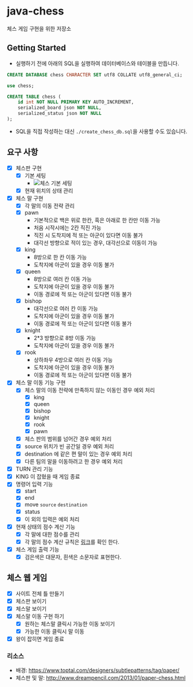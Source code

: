 # java-chess
체스 게임 구현을 위한 저장소

## Getting Started

- 실행하기 전에 아래의 SQL을 실행하여 데이터베이스와 테이블을 만듭니다.

```sql
CREATE DATABASE chess CHARACTER SET utf8 COLLATE utf8_general_ci;

use chess;

CREATE TABLE chess (
    id int NOT NULL PRIMARY KEY AUTO_INCREMENT,
    serialized_board json NOT NULL,
    serialized_status json NOT NULL
);
```

- SQL을 직접 작성하는 대신 `./create_chess_db.sql`을 사용할 수도 있습니다.

## 요구 사항

- [x] 체스판 구현
    - [x] 기본 세팅
        - ![체스 기본 세팅](https://mblogthumb-phinf.pstatic.net/20160119_249/xzizazhz2_14531957418980athc_JPEG/7_00001.jpg?type=w2 )
    - [x] 현재 위치의 상태 관리
- [x] 체스 말 구현
    - [x] 각 말의 이동 전략 관리
    - [x] pawn
        - 기본적으로 백은 위로 한칸, 흑은 아래로 한 칸만 이동 가능
        - 처음 시작시에는 2칸 직진 가능
        - 직진 시 도착지에 적 또는 아군이 있다면 이동 불가
        - 대각선 방향으로 적이 있는 경우, 대각선으로 이동이 가능
    - [x] king
        - 8방으로 한 칸 이동 가능
        - 도착지에 아군이 있을 경우 이동 불가
    - [x] queen
        - 8방으로 여러 칸 이동 가능
        - 도착지에 아군이 있을 경우 이동 불가
        - 이동 경로에 적 또는 아군이 있다면 이동 불가
    - [x] bishop
        - 대각선으로 여러 칸 이동 가능
        - 도착지에 아군이 있을 경우 이동 불가
        - 이동 경로에 적 또는 아군이 있다면 이동 불가
    - [x] knight
        - 2*3 방향으로 8방 이동 가능
        - 도착지에 아군이 있을 경우 이동 불가
    - [x] rook
        - 상하좌우 4방으로 여러 칸 이동 가능
        - 도착지에 아군이 있을 경우 이동 불가
        - 이동 경로에 적 또는 아군이 있다면 이동 불가
- [x] 체스 말 이동 기능 구현
    - [x] 체스 말의 이동 전략에 만족하지 않는 이동인 경우 예외 처리
      - [x] king
      - [x] queen
      - [x] bishop
      - [x] knight
      - [x] rook
      - [x] pawn
    - [x] 체스 판의 범위를 넘어간 경우 예외 처리
    - [x] source 위치가 빈 공간일 경우 예외 처리
    - [x] destination 에 같은 편 말이 있는 경우 예외 처리
    - [x] 다른 팀의 말을 이동하려고 한 경우 예외 처리
- [x] TURN 관리 기능
- [x] KING 이 잡혔을 때 게임 종료
- [x] 명령어 입력 기능
    - [x] start
    - [x] end
    - [x] move `source` `destination`
    - [x] status
    - [x] 이 외의 입력은 예외 처리
- [x] 현재 상태의 점수 계산 기능
    - [x] 각 말에 대한 점수를 관리
    - [x] 각 말의 점수 계산 규칙은 [링크](https://techcourse.woowahan.com/s/zmAj9jfu/ls/LM7qbRaj )를 확인 한다.
- [x] 체스 게임 출력 기능
    - [x] 검은색은 대문자, 흰색은 소문자로 표현한다.
    
## 체스 웹 게임
- [x] 사이트 전체 틀 만들기
- [x] 체스판 보이기
- [x] 체스말 보이기
- [x] 체스말 이동 구현 하기
  - [x] 원하는 체스말 클릭시 가능한 이동 보이기
  - [x] 가능한 이동 클릭시 말 이동
- [x] 왕이 잡히면 게임 종료

### 리소스
* 배경: https://www.toptal.com/designers/subtlepatterns/tag/paper/
* 체스판 및 말: http://www.dreampencil.com/2013/01/paper-chess.html